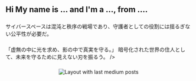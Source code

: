 <h2 align="left">Hi My name is ... and I'm a ..., from ....</h2>

###

<div align="left">
</div>

###

<div align="left">
サイバースペースは混沌と秩序の戦場であり、守護者としての役割には揺るぎない公平性が必要だ。
</div>

###

###

<div align="left">
「虚無の中に光を求め、影の中で真実を守る。」
暗号化された世界の住人として、未来を守るために見えない刃を振るう。
 />
</div>

###

<div align="center">
  <img src="https://github-read-medium-git-main.pahlevikun.vercel.app/latest?limit=4" alt="Layout with last medium posts"  />
</div>

###

<div align="center">

</div>

###
